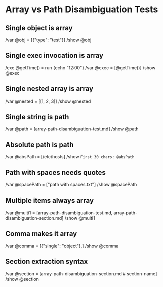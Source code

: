 # Array vs Path Disambiguation Tests

## Single object is array
/var @obj = [{"type": "test"}]
/show @obj

## Single exec invocation is array  
/exe @getTime() = run {echo "12:00"}
/var @exec = [@getTime()]
/show @exec

## Single nested array is array
/var @nested = [[1, 2, 3]]
/show @nested

## Single string is path
/var @path = [array-path-disambiguation-test.md]
/show @path

## Absolute path is path
/var @absPath = [/etc/hosts]
/show `First 30 chars: @absPath`

## Path with spaces needs quotes
/var @spacePath = ["path with spaces.txt"]
/show @spacePath

## Multiple items always array
/var @multi1 = [array-path-disambiguation-test.md, array-path-disambiguation-section.md]
/show @multi1

## Comma makes it array
/var @comma = [{"single": "object"},]
/show @comma

## Section extraction syntax
/var @section = [array-path-disambiguation-section.md # section-name]
/show @section